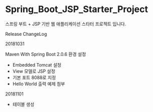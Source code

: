 # Spring_Boot_JSP_Starter_Project

스프링 부트 + JSP 기반 웹 애플리케이션 스타터 프로젝트 입니다.

Release ChangeLog

20181031

Maven With Spring Boot 2.0.6 환경 설정

- Embedded Tomcat 설정
- View 모델로 JSP 설정
- 기본 포트 8088로 지정
- Hello World 출력 예제 첨부

20181101

- 테이블 생성

